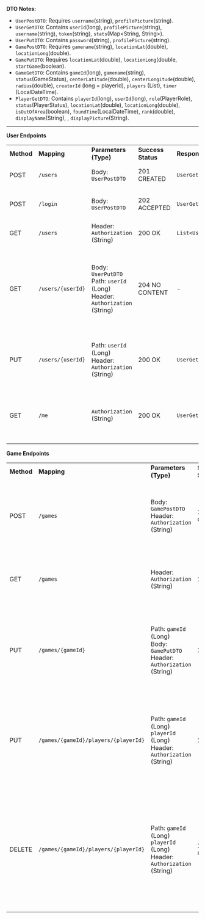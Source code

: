 **DTO Notes:** 

- `UserPostDTO`: Requires `username`(string), `profilePicture`(string).
- `UserGetDTO`: Contains `userId`(long), `profilePicture`(string), `username`(string), `token`(string), `stats`(Map<String, String>).
- `UserPutDTO`: Contains `password`(string), `profilePicture`(string).
- `GamePostDTO`: Requires `gamename`(string), `locationLat`(double), `locationLong`(double).
- `GamePutDTO`: Requires `locationLat`(double), `locationLong`(double, `startGame`(boolean).
- `GameGetDTO`: Contains `gameId`(long), `gamename`(string), `status`(GameStatus), `centerLatitude`(double), `centerLongitude`(double), `radius`(double), `creatorId` (long = playerId), `players` (List<PlayerGetDTO>), `timer` (LocalDateTime).
- `PlayerGetDTO`: Contains `playerId`(long), `userId`(long),  `role`(PlayerRole), `status`(PlayerStatus), `locationLat`(double), `locationLong`(double), `isOutOfArea`(boolean), `foundTime`(LocalDateTime), `rank`(double), `displayName`(String), , `displayPicture`(String).

---

**User Endpoints**

|            |                   |                                                                                   |                    |                    |                                                                       |                                                                                                                              |
|------------|-------------------|-----------------------------------------------------------------------------------|--------------------|--------------------|-----------------------------------------------------------------------|------------------------------------------------------------------------------------------------------------------------------|
| **Method** | **Mapping**       | **Parameters (Type)**                                                             | **Success Status** | **Response Body**  | **Description**                                                       | **Potential Errors**                                                                                                         |
| POST       | `/users`          | Body: `UserPostDTO`                                                               | 201 CREATED        | `UserGetDTO`       | Register a new user.                                                  | 409 CONFLICT (Username exists)                                                                                               |
| POST       | `/login`          | Body: `UserPostDTO`                                                               | 202 ACCEPTED       | `UserGetDTO`       | Log in a user.                                                        | 401 UNAUTHORIZED (Invalid credentials)                                                                                       |
| GET        | `/users`          | Header: `Authorization` (String)                                                  | 200 OK             | `List<UserGetDTO>` | Get a list of all users.                                              | 401 UNAUTHORIZED (Invalid token)                                                                                             |
| GET        | `/users/{userId}` | Body: `UserPutDTO`<br/>Path: `userId` (Long)<br/>Header: `Authorization` (String) | 204 NO CONTENT     | -                  | Update user profile (only works if requested `userId` matches token). | 401 UNAUTHORIZED (Invalid token)<br/>409 FORBIDDEN (Not own profile / User mismatch)<br/>404 NOT FOUND (userId not existing) |
| PUT        | `/users/{userId}` | Path: `userId` (Long)<br/>Header: `Authorization` (String)                        | 200 OK             | `UserGetDTO`       | Get user profile (only works if requested `userId` matches token).    | 401 UNAUTHORIZED (Invalid token)<br/>404 NOT FOUND (Not own profile / User mismatch)                                         |
| GET        | `/me`              | `Authorization` (String)                                                          | 200 OK             | `UserGetDTO`       | Get own user profile                                                  | 401 UNAUTHORIZED (Invalid token)<br/>404 NOT FOUND (Not own profile / User mismatch)                                         |

**Game Endpoints**

|            |                                      |                                                                                   |                    |                    |                                                                                    |                                                                                                                                                                                          |
|------------|--------------------------------------|-----------------------------------------------------------------------------------|--------------------|--------------------|------------------------------------------------------------------------------------|------------------------------------------------------------------------------------------------------------------------------------------------------------------------------------------|
| **Method** | **Mapping**                          | **Parameters (Type)**                                                             | **Success Status** | **Response Body**  | **Description**                                                                    | **Potential Errors**                                                                                                                                                                     |
| POST       | `/games`                             | Body: `GamePostDTO`<br/>Header: `Authorization` (String)                          | 201 CREATED        | `GameGetDTO`       | Create a new game. Creator is added as first player.                               | 401 UNAUTHORIZED (Invalid token)<br/>409 CONFLICT (Gamename exists)<br/>409 CONFLICT (User is already a Player)                                                                          |
| GET        | `/games`                             | Header: `Authorization` (String)                                                  | 200 OK             | `List<GameGetDTO>` | Get a list of joinable games (status IN_LOBBY).(polling method)                    | 401 UNAUTHORIZED (Invalid token)                                                                                                                                                         |
| PUT        | `/games/{gameId}`                    | Path: `gameId` (Long)<br/>Body: `GamePutDTO`<br/>Header: `Authorization` (String) | 200 OK             | `GameGetDTO`       | start game, join game and update location (polling method)                         | 401 UNAUTHORIZED (Invalid token)<br/>404 NOT FOUND (Game not found)<br/>403 FORBIDDEN (Game full / Not creator / Not enough players)                                                     |
| PUT        | `/games/{gameId}/players/{playerId}` | Path: `gameId` (Long) `playerId` (Long) Header: `Authorization` (String)          | 200 OK             | `GameGetDTO`       | player admits caught                                                               | 401 UNAUTHORIZED (Invalid token)<br/>404 NOT FOUND (Game not found)<br/>403 FORBIDDEN (player not in that game or user not that player)                                                  |
| DELETE     | `/games/{gameId}/players/{playerId}` | Path: `gameId` (Long) `playerId` (Long) Header: `Authorization` (String)  | 204 NO CONTENT     | -                  | Leave game with status INLOBBY, if creator leaves game with all players is deleted | 401 UNAUTHORIZED (Invalid token)<br/>404 NOT FOUND (Game/Player not found)<br/>409 CONFLICT (Game not INLOBBY)<br/>403 FORBIDDEN (Player is not in that game or User is not that player) |